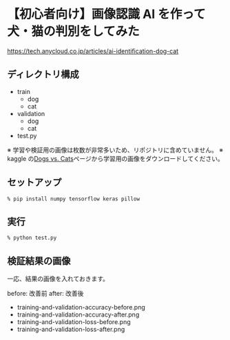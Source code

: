 # 【初心者向け】画像認識 AI を作って犬・猫の判別をしてみた

https://tech.anycloud.co.jp/articles/ai-identification-dog-cat

## ディレクトリ構成

- train
  - dog
  - cat
- validation
  - dog
  - cat
- test.py

※ 学習や検証用の画像は枚数が非常多いため、リポジトリに含めていません。
※ kaggle の[Dogs vs. Cats](https://www.kaggle.com/competitions/dogs-vs-cats/data?select=train.zip)ページから学習用の画像をダウンロードしてください。

## セットアップ

```
% pip install numpy tensorflow keras pillow
```

## 実行

```
% python test.py
```

## 検証結果の画像

一応、結果の画像を入れておきます。

before: 改善前
after: 改善後

- training-and-validation-accuracy-before.png
- training-and-validation-accuracy-after.png
- training-and-validation-loss-before.png
- training-and-validation-loss-after.png
